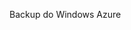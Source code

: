 <Token xmlns:xlink="http://www.w3.org/1999/xlink">Backup do Windows Azure</Token>

<!--HONumber=Jul16_HO3-->


